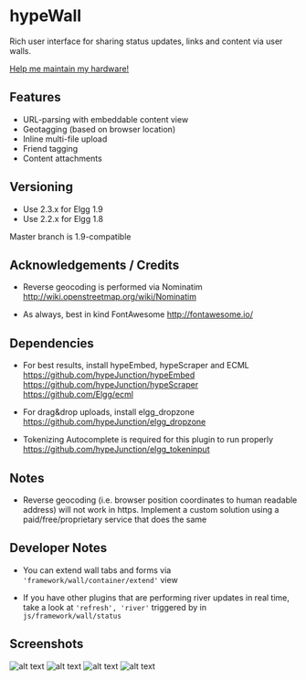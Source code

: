 hypeWall
=========

Rich user interface for sharing status updates, links and content via user walls.

[Help me maintain my hardware!](https://www.paypal.com/cgi-bin/webscr?cmd=_s-xclick&hosted_button_id=P7QA9CFMENBKA)

## Features

- URL-parsing with embeddable content view
- Geotagging (based on browser location)
- Inline multi-file upload
- Friend tagging
- Content attachments

## Versioning

- Use 2.3.x for Elgg 1.9
- Use 2.2.x for Elgg 1.8

Master branch is 1.9-compatible


## Acknowledgements / Credits

* Reverse geocoding is performed via Nominatim
http://wiki.openstreetmap.org/wiki/Nominatim

* As always, best in kind FontAwesome
http://fontawesome.io/


## Dependencies

* For best results, install hypeEmbed, hypeScraper and ECML
https://github.com/hypeJunction/hypeEmbed
https://github.com/hypeJunction/hypeScraper
https://github.com/Elgg/ecml

* For drag&drop uploads, install elgg_dropzone
https://github.com/hypeJunction/elgg_dropzone

* Tokenizing Autocomplete is required for this plugin to run properly
https://github.com/hypeJunction/elgg_tokeninput


## Notes

* Reverse geocoding (i.e. browser position coordinates to human readable address)
will not work in https. Implement a custom solution using a paid/free/proprietary
service that does the same


## Developer Notes

* You can extend wall tabs and forms via ```'framework/wall/container/extend'``` view

* If you have other plugins that are performing river updates in real time,
take a look at ```'refresh', 'river'``` triggered by in ```js/framework/wall/status```


## Screenshots

![alt text](https://raw.github.com/hypeJunction/hypeWall/master/screenshots/form-url.png "Form with a URL")
![alt text](https://raw.github.com/hypeJunction/hypeWall/master/screenshots/form-photos.png "Instant photo upload")
![alt text](https://raw.github.com/hypeJunction/hypeWall/master/screenshots/form-content.png "Attaching content")
![alt text](https://raw.github.com/hypeJunction/hypeWall/master/screenshots/river.png "River view")